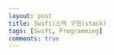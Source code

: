 ```yaml
---
layout: post
title: Swift)스택 구현(stack)
tags: [Swift, Programming]
comments: true
---
```


<script src="https://gist.github.com/bugkingK/430425cbaae01f75859e287fd3594ec8.js"></script>
